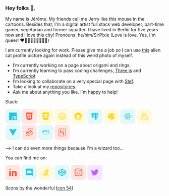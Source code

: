### Hey folks 👋,

My name is Jérôme. My friends call me Jerry like this mouse in the cartoons. Besides that, I'm a digital artist full stack web developer, part-time gamer, vegetarian and former squatter. I have lived in Berlin for five years now and I love this city! Pronouns: he/him/SirPixie (Love is love. Yes, I'm queer! ❤️🧡💛💚💙💜🖤🤍🤎)

I am currently looking for work. Please give me a job so I can use [this](https://github.com/sirPixieJerry/sirPixieJerry/blob/main/media/img/alien-cat.jpeg) alien cat profile picture again instead of this weird photo of myself.

-   I’m currently working on a page about origami and rings.
-   I’m currently learning to pass coding challenges, [Three.js](https://threejs.org/) and [TypeScript](https://www.typescriptlang.org/)
-   I’m looking to collaborate on a very special page with [Stef](https://github.com/StefAltavista).
-   Take a look at my [repositories](https://github.com/sirPixieJerry?tab=repositories).
-   Ask me about anything you like. I'm happy to help!

Stack:

<a title="JavaScript" target=”_blank” href="https://developer.mozilla.org/en-US/docs/Web/JavaScript"><img src="https://github.com/sirPixieJerry/sirPixieJerry/blob/main/media/icons/javascript.png"/></a> <a title="HTML" target=”_blank” href="https://developer.mozilla.org/en-US/docs/Web/HTML"><img src="https://github.com/sirPixieJerry/sirPixieJerry/blob/main/media/icons/html.png"/></a> <a title="CSS" target=”_blank” href="https://developer.mozilla.org/en-US/docs/Web/CSS"><img src="https://github.com/sirPixieJerry/sirPixieJerry/blob/main/media/icons/css.png"/></a> <a title="node.js" target=”_blank” href="https://nodejs.org/en/docs/"><img src="https://github.com/sirPixieJerry/sirPixieJerry/blob/main/media/icons/node-js.png"/></a> <a title="JSON" target=”_blank” href="https://www.json.org/json-en.html"><img src="https://github.com/sirPixieJerry/sirPixieJerry/blob/main/media/icons/json.png"/></a> <a title="postgreSQL" target=”_blank” href="https://www.postgresql.org/"><img src="https://github.com/sirPixieJerry/sirPixieJerry/blob/main/media/icons/postgresql.png"/></a> <a title="webpack.js" target=”_blank” href="https://webpack.js.org/"><img src="https://github.com/sirPixieJerry/sirPixieJerry/blob/main/media/icons/webpack.png"/></a> <a title="react.js" target=”_blank” href="https://reactjs.org/"><img src="https://github.com/sirPixieJerry/sirPixieJerry/blob/main/media/icons/react.png"/></a> <a title="redux.js" target=”_blank” href="https://redux.js.org/"><img src="https://github.com/sirPixieJerry/sirPixieJerry/blob/main/media/icons/redux.png"/></a> <a title="vue.js" target=”_blank” href="https://vuejs.org/"><img src="https://github.com/sirPixieJerry/sirPixieJerry/blob/main/media/icons/vue-dot-js.png"/></a> <a title="jest.js" target=”_blank” href="https://jestjs.io/"><img src="https://github.com/sirPixieJerry/sirPixieJerry/blob/main/media/icons/jest.png"/></a> <a title="amazon-aws" target=”_blank” href="https://aws.amazon.com/"><img src="https://github.com/sirPixieJerry/sirPixieJerry/blob/main/media/icons/amazon-aws.png"/></a> <a title="heroku" target=”_blank” href="https://www.heroku.com/"><img src="https://github.com/sirPixieJerry/sirPixieJerry/blob/main/media/icons/heroku.png"/></a>

--> I can do even more things because I'm a wizard too...

You can find me on:

<a title="linkedIn" target=”_blank” href="https://www.linkedin.com/in/jeromebucquet/"><img src="https://github.com/sirPixieJerry/sirPixieJerry/blob/main/media/icons/linkedin.png"/></a> <a title="Discord" target=”_blank” href="https://discordapp.com/users/399549211928166412/"><img src="https://github.com/sirPixieJerry/sirPixieJerry/blob/main/media/icons/discord.png"/></a> <a title="stack-overflow" target=”_blank” href="https://stackoverflow.com/users/19220331/j%c3%a9r%c3%b4me-bucquet"><img src="https://github.com/sirPixieJerry/sirPixieJerry/blob/main/media/icons/stack-overflow.png"/></a> <a title="codepen" target=”_blank” href="https://codepen.io/sirpixiejerry"><img src="https://github.com/sirPixieJerry/sirPixieJerry/blob/main/media/icons/codepen.png"/></a> <a title="instagram" target=”_blank” href="https://www.instagram.com/jerry_knows_/"><img src="https://github.com/sirPixieJerry/sirPixieJerry/blob/main/media/icons/instagram.png"/></a> <a title="twitter" target=”_blank” href="https://twitter.com/SirPixieJerry"><img src="https://github.com/sirPixieJerry/sirPixieJerry/blob/main/media/icons/twitter.png"/></a>

(Icons by the wonderful <a href="https://iconscout.com/contributors/icon-54" target="_blank">Icon 54</a>)
